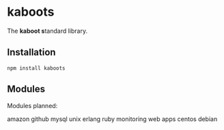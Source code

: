 # kaboots

The **kaboot s**tandard library.

## Installation

```npm install kaboots```

## Modules

Modules planned:

amazon
github
mysql
unix
erlang
ruby
monitoring
web apps
centos
debian
